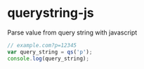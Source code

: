 # querystring-js
Parse value from query string with javascript
```javascript
// example.com?p=12345
var query_string = qs('p');
console.log(query_string);
```
